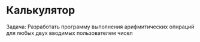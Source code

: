# Калькулятор
Задача:
Разработать программу выполнения арифмитических опнраций для любых двух вводимых пользователем чисел

